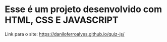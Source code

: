 # Esse é um projeto desenvolvido com HTML, CSS E JAVASCRIPT

Link para o site: https://daniloferroalves.github.io/quiz-js/
